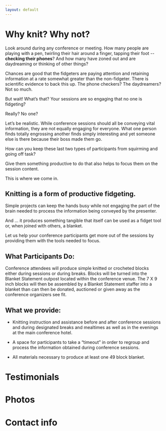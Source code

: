 ```yaml
---
layout: default
---
```


# Why knit? Why not?

Look around during any conference or meeting. How many people are playing with a pen, twirling their hair around a finger, tapping their foot -- **checking their phones**?  And how many have zoned out and are daydreaming or thinking of other things? 

Chances are good that the fidgeters are paying attention and retaining information at a rate somewhat greater than the non-fidgeter. There is scientific evidence to back this up. The phone checkers? The daydreamers? Not so much. 

But wait! What’s that? Your sessions are so engaging that no one is fidgeting?

Really? No one? 

Let’s be realistic. While conference sessions should all be conveying vital information, they are not equally engaging for everyone. What one person finds totally engrossing another finds simply interesting and yet someone else is there because their boss made them go.

How can you keep these last two types of participants from squirming and going off task? 

Give them something productive to do that also helps to focus them on the session content.

This is where we come in.

## Knitting is a form of productive fidgeting. 

Simple projects can keep the hands busy while not engaging the part of the brain needed to process the information being conveyed by the presenter. 

And ...  it produces something tangible that itself can be used as a fidget tool or, when joined with others, a blanket.


Let us help your conference participants get more out of the sessions by providing them with the tools needed to focus.

## What Participants Do:

Conference attendees will produce simple knitted or crocheted blocks either during sessions or during breaks. Blocks will be turned into the Blanket Statement outpost located within the conference venue. The 7 X 9 inch blocks will then be assembled by a Blanket Statement staffer into a blanket than can then be donated, auctioned or given away as the conference organizers see fit.

## What we provide:

- Knitting instruction and assistance before and after conference sessions and during designated breaks and mealtimes as well as in the evenings at the main conference hotel.

- A space for participants to take a “timeout” in order to regroup and process the information obtained during conference sessions. 

- All materials necessary to produce at least one 49 block blanket.


# Testimonials
# Photos
# Contact info

